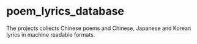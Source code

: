 # poem_lyrics_database

The projects collects Chinese poems and Chinese, Japanese and Korean lyrics in machine readable formats.
